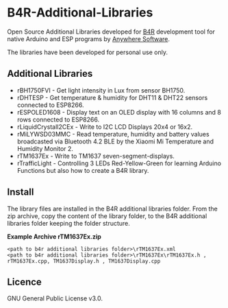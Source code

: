 # B4R-Additional-Libraries
Open Source Additional Libraries developed for [B4R](https://www.b4x.com/b4r.html) development tool for native Arduino and ESP programs by [Anywhere Software](https://www.b4x.com).

The libraries have been developed for personal use only.

## Additional Libraries
* rBH1750FVI - Get light intensity in Lux from sensor BH1750.
* rDHTESP - Get temperature & humidity for DHT11 & DHT22 sensors connected to ESP8266.
* rESPOLED1608 - Display text on an OLED display with 16 columns and 8 rows connected to ESP8266.
* rLiquidCrystalI2CEx - Write to I2C LCD Displays 20x4 or 16x2.
* rMiLYWSD03MMC - Read temperature, humidity and battery values broadcasted via Bluetooth 4.2 BLE by the Xiaomi Mi Temperature and Humidity Monitor 2.
* rTM1637Ex - Write to TM1637 seven-segment-displays.
* rTrafficLight - Controlling 3 LEDs Red-Yellow-Green for learning Arduino Functions but also how to create a B4R library.

## Install
The library files are installed in the B4R additional libraries folder.
From the zip archive, copy the content of the library folder, to the B4R additional libraries folder keeping the folder structure.

**Example Archive rTM1637Ex.zip**
```
<path to b4r additional libraries folder>\rTM1637Ex.xml
<path to b4r additional libraries folder>\rTM1637Ex\rTM1637Ex.h , rTM1637Ex.cpp, TM1637Display.h , TM1637Display.cpp 
```

## Licence
GNU General Public License v3.0.
